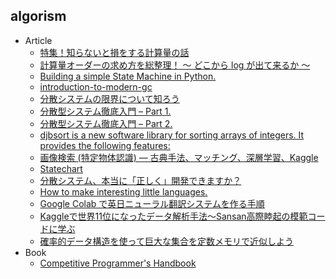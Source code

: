 ## algorism

+ Article
    + [特集！知らないと損をする計算量の話](https://qiita.com/drken/items/18b3b3db5735241465ef)
    + [計算量オーダーの求め方を総整理！ 〜 どこから log が出て来るか 〜](https://qiita.com/drken/items/872ebc3a2b5caaa4a0d0)
    + [Building a simple State Machine in Python.](https://dev.to/karn/building-a-simple-state-machine-in-python)
    + [introduction-to-modern-gc](https://speakerdeck.com/yokotaso/introduction-to-modern-gc)
    + [分散システムの限界について知ろう](https://www.slideshare.net/ShingoOmura/ss-103946354)
    + [分散型システム徹底入門 – Part 1.](https://postd.cc/a-thorough-introduction-to-distributed-systems/)
    + [分散型システム徹底入門 – Part 2.](https://postd.cc/a-thorough-introduction-to-distributed-systems-2/)
    + [djbsort is a new software library for sorting arrays of integers. It provides the following features:](https://sorting.cr.yp.to/)
    + [画像検索 (特定物体認識) — 古典手法、マッチング、深層学習、Kaggle](https://speakerdeck.com/smly/hua-xiang-jian-suo-te-ding-wu-ti-ren-shi-gu-dian-shou-fa-matutingu-shen-ceng-xue-xi-kaggle)
    + [Statechart](https://scrapbox.io/masui/Statechart)
    + [分散システム、本当に「正しく」開発できますか？](https://speakerdeck.com/ytaka23/july-tech-festa-2018)
    + [How to make interesting little languages.](http://breuleux.net/blog/language-howto.html)
    + [Google Colab で英日ニューラル翻訳システムを作る手順](https://drive.google.com/file/d/1HCBeC-HwTFk5bctic_T5dSDvXdnBoa2G/view)
    + [Kaggleで世界11位になったデータ解析手法〜Sansan高際睦起の模範コードに学ぶ](https://employment.en-japan.com/engineerhub/entry/2018/08/24/110000)
    + [確率的データ構造を使って巨大な集合を定数メモリで近似しよう](https://speakerdeck.com/everpeace/que-lu-de-tetagou-zao-woshi-tuteju-da-naji-he-woding-shu-memoritejin-si-siyou)
+ Book
    + [Competitive Programmer's Handbook](https://cses.fi/book/)

